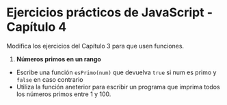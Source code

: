 # Ejercicios prácticos de JavaScript - Capítulo 4

Modifica los ejercicios del Capítulo 3 para que usen funciones.

1. **Números primos en un rango**

- Escribe una función `esPrimo(num)` que devuelva `true` si num es primo y `false` en caso contrario
- Utiliza la función aneterior para escribir un programa que imprima todos los números primos entre 1 y 100.

